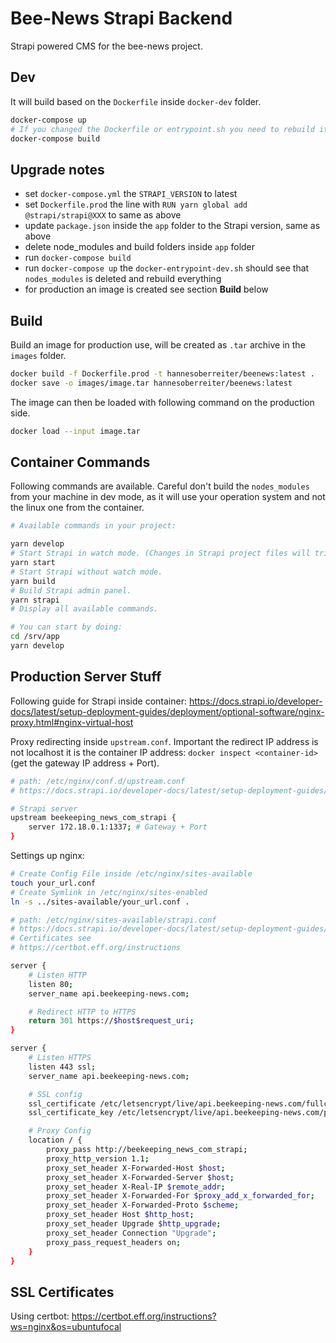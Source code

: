 # Bee-News Strapi Backend

Strapi powered CMS for the bee-news project.

## Dev

It will build based on the `Dockerfile` inside `docker-dev` folder.

```bash
docker-compose up
# If you changed the Dockerfile or entrypoint.sh you need to rebuild it before using up again:
docker-compose build
```

## Upgrade notes

- set `docker-compose.yml` the `STRAPI_VERSION` to latest
- set `Dockerfile.prod` the line with `RUN yarn global add @strapi/strapi@XXX` to same as above
- update `package.json` inside the `app` folder to the Strapi version, same as above
- delete node_modules and build folders inside `app` folder
- run `docker-compose build`
- run `docker-compose up` the `docker-entrypoint-dev.sh` should see that `nodes_modules` is deleted and rebuild everything
- for production an image is created see section **Build** below

## Build

Build an image for production use, will be created as `.tar` archive in the `images` folder.

```bash
docker build -f Dockerfile.prod -t hannesoberreiter/beenews:latest .
docker save -o images/image.tar hannesoberreiter/beenews:latest
```

The image can then be loaded with following command on the production side.

```bash
docker load --input image.tar
```

## Container Commands

Following commands are available. Careful don't build the `nodes_modules` from your machine in dev mode, as it will use your operation system and not the linux one from the container.

```bash
# Available commands in your project:

yarn develop
# Start Strapi in watch mode. (Changes in Strapi project files will trigger a server restart)
yarn start
# Start Strapi without watch mode.
yarn build
# Build Strapi admin panel.
yarn strapi
# Display all available commands.

# You can start by doing:
cd /srv/app
yarn develop
```

## Production Server Stuff

Following guide for Strapi inside container: <https://docs.strapi.io/developer-docs/latest/setup-deployment-guides/deployment/optional-software/nginx-proxy.html#nginx-virtual-host>

Proxy redirecting inside `upstream.conf`. Important the redirect IP address is not localhost it is the container IP address: `docker inspect <container-id>` (get the gateway IP address + Port).

```bash
# path: /etc/nginx/conf.d/upstream.conf
# https://docs.strapi.io/developer-docs/latest/setup-deployment-guides/deployment/optional-software/nginx-proxy.html#strapi-server

# Strapi server
upstream beekeeping_news_com_strapi {
    server 172.18.0.1:1337; # Gateway + Port
}
```

Settings up nginx:

```bash
# Create Config File inside /etc/nginx/sites-available
touch your_url.conf
# Create Symlink in /etc/nginx/sites-enabled
ln -s ../sites-available/your_url.conf .
```

```bash
# path: /etc/nginx/sites-available/strapi.conf
# https://docs.strapi.io/developer-docs/latest/setup-deployment-guides/deployment/optional-software/nginx-proxy.html#nginx-virtual-host
# Certificates see
# https://certbot.eff.org/instructions

server {
    # Listen HTTP
    listen 80;
    server_name api.beekeeping-news.com;

    # Redirect HTTP to HTTPS
    return 301 https://$host$request_uri;
}

server {
    # Listen HTTPS
    listen 443 ssl;
    server_name api.beekeeping-news.com;

    # SSL config
    ssl_certificate /etc/letsencrypt/live/api.beekeeping-news.com/fullchain.pem;
    ssl_certificate_key /etc/letsencrypt/live/api.beekeeping-news.com/privkey.pem;

    # Proxy Config
    location / {
        proxy_pass http://beekeeping_news_com_strapi;
        proxy_http_version 1.1;
        proxy_set_header X-Forwarded-Host $host;
        proxy_set_header X-Forwarded-Server $host;
        proxy_set_header X-Real-IP $remote_addr;
        proxy_set_header X-Forwarded-For $proxy_add_x_forwarded_for;
        proxy_set_header X-Forwarded-Proto $scheme;
        proxy_set_header Host $http_host;
        proxy_set_header Upgrade $http_upgrade;
        proxy_set_header Connection "Upgrade";
        proxy_pass_request_headers on;
    }
}
```

## SSL Certificates

Using certbot: <https://certbot.eff.org/instructions?ws=nginx&os=ubuntufocal>
